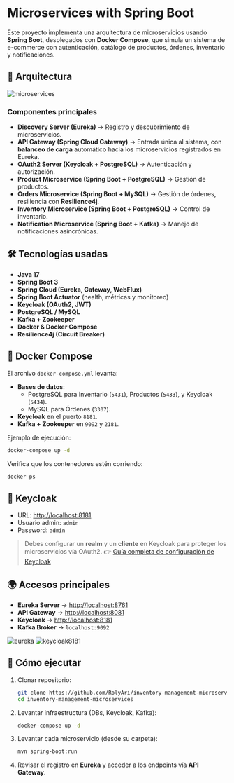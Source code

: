 # Microservices with Spring Boot  

Este proyecto implementa una arquitectura de microservicios usando **Spring Boot**, desplegados con **Docker Compose**, que simula un sistema de e-commerce con autenticación, catálogo de productos, órdenes, inventario y notificaciones.  

## 📌 Arquitectura  

![microservices](https://github.com/user-attachments/assets/356143d1-6245-4824-bf97-df24cd8d7270)

### Componentes principales  
- **Discovery Server (Eureka)** → Registro y descubrimiento de microservicios.  
- **API Gateway (Spring Cloud Gateway)** → Entrada única al sistema, con **balanceo de carga** automático hacia los microservicios registrados en Eureka.
- **OAuth2 Server (Keycloak + PostgreSQL)** → Autenticación y autorización.  
- **Product Microservice (Spring Boot + PostgreSQL)** → Gestión de productos.  
- **Orders Microservice (Spring Boot + MySQL)** → Gestión de órdenes, resiliencia con **Resilience4j**.  
- **Inventory Microservice (Spring Boot + PostgreSQL)** → Control de inventario.  
- **Notification Microservice (Spring Boot + Kafka)** → Manejo de notificaciones asincrónicas.  

## 🛠️ Tecnologías usadas  

- **Java 17**  
- **Spring Boot 3**  
- **Spring Cloud (Eureka, Gateway, WebFlux)**
- **Spring Boot Actuator** (health, métricas y monitoreo)    
- **Keycloak (OAuth2, JWT)**  
- **PostgreSQL / MySQL**  
- **Kafka + Zookeeper**  
- **Docker & Docker Compose**  
- **Resilience4j (Circuit Breaker)**  

## 🐳 Docker Compose  

El archivo `docker-compose.yml` levanta:  

- **Bases de datos**:  
  - PostgreSQL para Inventario (`5431`), Productos (`5433`), y Keycloak (`5434`).  
  - MySQL para Órdenes (`3307`).  
- **Keycloak** en el puerto `8181`.  
- **Kafka + Zookeeper** en `9092` y `2181`.  

Ejemplo de ejecución:  

```bash
docker-compose up -d
```

Verifica que los contenedores estén corriendo:  

```bash
docker ps
```

## 🔑 Keycloak  

- URL: [http://localhost:8181](http://localhost:8181)  
- Usuario admin: `admin`  
- Password: `admin`  

> Debes configurar un **realm** y un **cliente** en Keycloak para proteger los microservicios vía OAuth2.
👉 [Guía completa de configuración de Keycloak](./KEYCLOAK_CONFIGURATION.md)  

## 🌍 Accesos principales  

- **Eureka Server** → [http://localhost:8761](http://localhost:8761)  
- **API Gateway** → [http://localhost:8081](http://localhost:8081)  
- **Keycloak** → [http://localhost:8181](http://localhost:8181)  
- **Kafka Broker** → `localhost:9092`  

![eureka](https://github.com/user-attachments/assets/20502732-62e2-4a07-8fbf-cad9c75276e3)
![keycloak8181](https://github.com/user-attachments/assets/7242d940-e527-4216-a85a-f951a11f7f86)

## 🚀 Cómo ejecutar  

1. Clonar repositorio:  
   ```bash
   git clone https://github.com/RolyAri/inventory-management-microservices.git
   cd inventory-management-microservices
   ```

2. Levantar infraestructura (DBs, Keycloak, Kafka):  
   ```bash
   docker-compose up -d
   ```

3. Levantar cada microservicio (desde su carpeta):  
   ```bash
   mvn spring-boot:run
   ```

4. Revisar el registro en **Eureka** y acceder a los endpoints vía **API Gateway**.  

